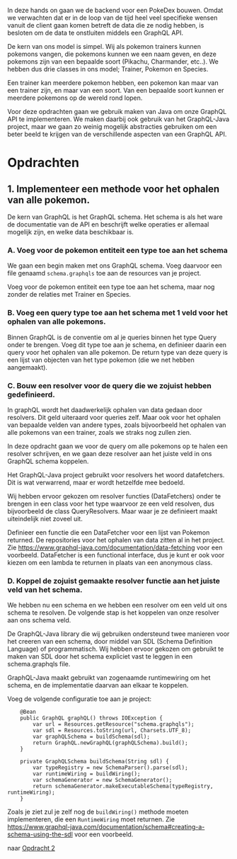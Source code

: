 In deze hands on gaan we de backend voor een PokeDex bouwen. Omdat we verwachten dat er in de loop van de tijd heel veel specifieke wensen vanuit de client gaan komen betreft de data die ze nodig hebben, is besloten om de data te onstluiten middels een GraphQL API.

De kern van ons model is simpel. Wij als pokemon trainers kunnen pokemons vangen, die pokemons kunnen we een naam geven, en deze pokemons zijn van een bepaalde soort (Pikachu, Charmander, etc..). We hebben dus drie classes in ons model; Trainer, Pokemon en Species.

Een trainer kan meerdere pokemon hebben, een pokemon kan maar van een trainer zijn, en maar van een soort. Van een bepaalde soort kunnen er meerdere pokemons op de wereld rond lopen.

Voor deze opdrachten gaan we gebruik maken van Java om onze GraphQL API te implementeren. We maken daarbij ook gebruik van het GraphQL-Java project, maar we gaan zo weinig mogelijk abstracties gebruiken om een beter beeld te krijgen van de verschillende aspecten van een GraphQL API.

# Opdrachten

## 1. Implementeer een methode voor het ophalen van alle pokemon.

De kern van GraphQL is het GraphQL schema. Het schema is als het ware de documentatie van de API en beschrijft welke operaties er allemaal mogelijk zijn, en welke data beschikbaar is.

### A. Voeg voor de pokemon entiteit een type toe aan het schema

We gaan een begin maken met ons GraphQL schema. Voeg daarvoor een file genaamd `schema.graphqls` toe aan de resources van je project.

Voeg voor de pokemon entiteit een type toe aan het schema, maar nog zonder de relaties met Trainer en Species.


### B. Voeg een query type toe aan het schema met 1 veld voor het ophalen van alle pokemons.

Binnen GraphQL is de conventie om al je queries binnen het type Query onder te brengen. Voeg dit type toe aan je schema, en definieer daarin een query voor het ophalen van alle pokemon. De return type van deze query is een lijst van objecten van het type pokemon (die we net hebben aangemaakt).


### C. Bouw een resolver voor de query die we zojuist hebben gedefinieerd.

In graphQL wordt het daadwerkelijk ophalen van data gedaan door resolvers. Dit geld uiteraard voor queries zelf. Maar ook voor het ophalen van bepaalde velden van andere types, zoals bijvoorbeeld het ophalen van alle pokemons van een trainer, zoals we straks nog zullen zien.

In deze opdracht gaan we voor de query om alle pokemons op te halen een resolver schrijven, en we gaan deze resolver aan het juiste veld in ons GraphQL schema koppelen.

Het GraphQL-Java project gebruikt voor resolvers het woord datafetchers. Dit is wat verwarrend, maar er wordt hetzelfde mee bedoeld.

Wij hebben ervoor gekozen om resolver functies (DataFetchers) onder te brengen in een class voor het type waarvoor ze een veld resolven, dus bijvoorbeeld de class QueryResolvers. Maar waar je ze definieert maakt uiteindelijk niet zoveel uit.

Definieer een functie die een DataFetcher voor een lijst van Pokemon returned. De repositories voor het ophalen van data zitten al in het project. Zie https://www.graphql-java.com/documentation/data-fetching voor een voorbeeld. DataFetcher is een functional interface, dus je kunt er ook voor kiezen om een lambda te returnen in plaats van een anonymous class.


### D. Koppel de zojuist gemaakte resolver functie aan het juiste veld van het schema.

We hebben nu een schema en we hebben een resolver om een veld uit ons schema te resolven. De volgende stap is het koppelen van onze resolver aan ons schema veld. 

De GraphQL-Java library die wij gebruiken ondersteund twee manieren voor het creeren van een schema, door middel van SDL (Schema Definition Language) of programmatisch. Wij hebben ervoor gekozen om gebruikt te maken van SDL door het schema expliciet vast te leggen in een schema.graphqls file. 

GraphQL-Java maakt gebruikt van zogenaamde runtimewiring om het schema, en de implementatie daarvan aan elkaar te koppelen. 

Voeg de volgende configuratie toe aan je project:
```
    @Bean
    public GraphQL graphQL() throws IOException {
        var url = Resources.getResource("schema.graphqls");
        var sdl = Resources.toString(url, Charsets.UTF_8);
        var graphQLSchema = buildSchema(sdl);
        return GraphQL.newGraphQL(graphQLSchema).build();
    }

    private GraphQLSchema buildSchema(String sdl) {
        var typeRegistry = new SchemaParser().parse(sdl);
        var runtimeWiring = buildWiring();
        var schemaGenerator = new SchemaGenerator();
        return schemaGenerator.makeExecutableSchema(typeRegistry, runtimeWiring);
    }
```

Zoals je ziet zul je zelf nog de `buildWiring()` methode moeten implementeren, die een `RuntimeWiring` moet returnen. Zie https://www.graphql-java.com/documentation/schema#creating-a-schema-using-the-sdl voor een voorbeeld.

naar [Opdracht 2](https://git.quintor.nl/staq/graphql-staq-2022/-/blob/opdrachten/2/readme.md)
